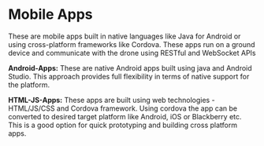 # Mobile Apps

These are mobile apps built in native languages like Java for Android or using cross-platform frameworks like Cordova. These apps run on a ground device and communicate with the drone using RESTful and WebSocket APIs

**Android-Apps:**
These are native Android apps built using java and Android Studio. This approach provides full flexibility in terms of native support for the platform. 

**HTML-JS-Apps:**
These apps are built using web technologies - HTML/JS/CSS and Cordova framework. Using cordova the app can be converted to desired target platform like Android, iOS or Blackberry etc. This is a good option for quick prototyping and building cross platform apps.

